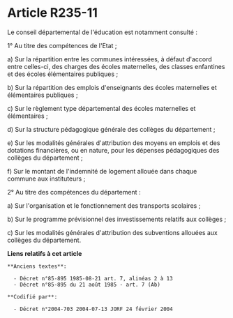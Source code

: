 # Article R235-11

Le conseil départemental de l'éducation est notamment consulté :

1° Au titre des compétences de l'Etat ;

a) Sur la répartition entre les communes intéressées, à défaut d'accord entre celles-ci, des charges des écoles maternelles,
des classes enfantines et des écoles élémentaires publiques ;

b) Sur la répartition des emplois d'enseignants des écoles maternelles et élémentaires publiques ;

c) Sur le règlement type départemental des écoles maternelles et élémentaires ;

d) Sur la structure pédagogique générale des collèges du département ;

e) Sur les modalités générales d'attribution des moyens en emplois et des dotations financières, ou en nature, pour les
dépenses pédagogiques des collèges du département ;

f) Sur le montant de l'indemnité de logement allouée dans chaque commune aux instituteurs ;

2° Au titre des compétences du département :

a) Sur l'organisation et le fonctionnement des transports scolaires ;

b) Sur le programme prévisionnel des investissements relatifs aux collèges ;

c) Sur les modalités générales d'attribution des subventions allouées aux collèges du département.

**Liens relatifs à cet article**

	**Anciens textes**:

	  - Décret n°85-895 1985-08-21 art. 7, alinéas 2 à 13
	  - Décret n°85-895 du 21 août 1985 - art. 7 (Ab)

	**Codifié par**:

	  - Décret n°2004-703 2004-07-13 JORF 24 février 2004
